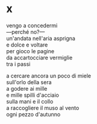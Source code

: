 # x

vengo a concedermi  
—perché no?—  
un'andata nell'aria asprigna  
e dolce e voltare  
per gioco le pagine  
da accartocciare vermiglie  
tra i passi

a cercare ancora un poco di miele  
sull'orlo della sera  
a godere ai mille  
e mille spilli d'acciaio  
sulla mani e il collo  
a raccogliere il muso al vento  
ogni pezzo d'autunno
